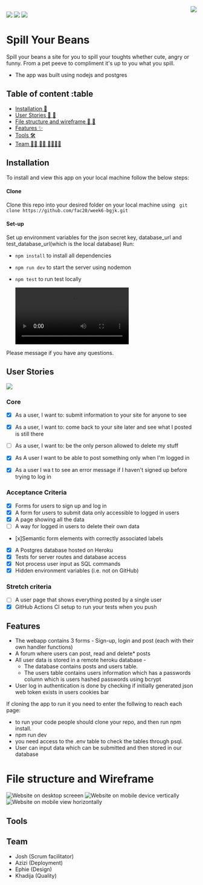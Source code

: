 <img src="https://user-images.githubusercontent.com/59174800/90857777-bfb54800-e37c-11ea-9171-a76beac21375.png" align="right" />

 ![](https://img.shields.io/badge/Heroku-Deployed-purple) ![](https://img.shields.io/badge/Tests_pass-4-green)  ![](https://img.shields.io/badge/Dependencies-upto_date-brightgreen)



# Spill Your Beans 
Spill your beans a site for you to spill your toughts whether cute, angry or funny. From a pet peeve to compliment it's up to you what you spill.  
- The app was built using nodejs and postgres


## Table of content :table
- [Installation :electric_plug:](#installation)
- [User Stories :postal_horn: :standing_person:]()
- [File structure and wireframe :memo:
:pencil:]()
- [Features :sparkles:]()
- [Tools :hammer_and_wrench:]()
- [Team 	:superhero_woman: :superhero_woman: :superhero_man::superhero_man:]()

## Installation 

To install and view this app on your local machine follow the below steps:
#### Clone
Clone this repo into your desired folder on your local machine using ``` git clone https://github.com/fac20/week6-bgjk.git```
#### Set-up
Set up environment variables for the json secret key, database_url and test_database_url(which is the local database)
Run:
- ``` npm install ``` to install all dependencies  
- ``` npm run dev ``` to start the server using nodemon  
- ``` npm test ``` to run test locally

  <video controls="true" allowfullscreen="true">
    <source src="./installation-guide.mp4" type="video/mp4">
  </video>
Please message if you have any questions. 


## User Stories
![ ](https://media.giphy.com/media/l3nWqzkMR5diFKkkU/giphy.gif)


### Core
- [x] As a user, I want to: submit information to your site for anyone to see
- [x] As a user, I want to: come back to your site later and see what I posted is still there
- [ ] As a user, I want to: be the only person allowed to delete my stuff
- [x] As A user I want to be able to post something only when I'm logged in
- [x] As a user I wa t to see an error message if I haven't signed up before trying to log in


### Acceptance Criteria
- [x] Forms for users to sign up and log in
- [x] A form for users to submit data only accessible to logged in users
- [x] A page showing all the data
- [ ] A way for logged in users to delete their own data
- [x]Semantic form elements with correctly associated labels
- [x] A Postgres database hosted on Heroku
- [x] Tests for server routes and database access
- [x] Not process user input as SQL commands
- [x] Hidden environment variables (i.e. not on GitHub)

### Stretch criteria
- [ ] A user page that shows everything posted by a single user
- [x] GitHub Actions CI setup to run your tests when you push

## Features 
- The webapp contains 3 forms - Sign-up, login and post (each with their own handler functions)
- A forum where users can post, read and delete* posts
- All user data is stored in a remote heroku database - 
    - The database contains posts and users table.
    - The users table contains users information which has a passwords column which is users hashed passwords using bcrypt
- User log in authentication is done by checking if initially generated json web token exists in users cookies bar



If cloning the app to run it you need to enter the follwing to reach each page:
- to run your code people should clone your repo, and then run npm install.
- npm run dev 
- you need access to the .env table to check the tables through psql. 
- User can input data which can be submitted and then stored in our database


# File structure and Wireframe

![Website on desktop screeen](https://user-images.githubusercontent.com/59174800/90218905-d7c91c80-ddfc-11ea-9875-41f28094a162.png)
![Website on mobile device vertically](https://user-images.githubusercontent.com/59174800/90220273-cb928e80-ddff-11ea-8056-6986e45b32cf.png)
![Website on mobile view horizontally](https://user-images.githubusercontent.com/59174800/90220307-dd743180-ddff-11ea-85e4-c2a39d4fb43e.png)


## Tools



## Team
- Josh (Scrum facilitator)
- Azizi (Deployment)
- Ephie (Design)
- Khadija (Quality)

